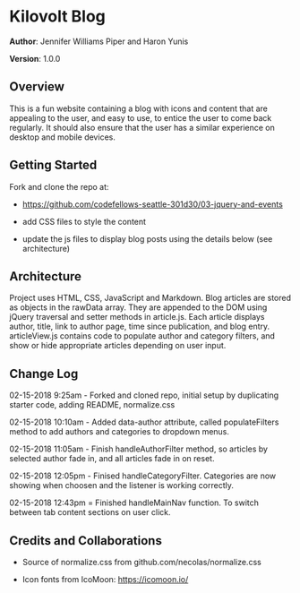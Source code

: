 # Kilovolt Blog

**Author**: Jennifer Williams Piper and Haron Yunis

**Version**: 1.0.0

## Overview

This is a fun website containing a blog with icons and content that are appealing to the user, and easy to use, to  entice the user to come back regularly. It should also ensure that the user has a similar experience on desktop and mobile devices.

## Getting Started
Fork and clone the repo at: 
* https://github.com/codefellows-seattle-301d30/03-jquery-and-events

* add CSS files to style the content

* update the js files to display blog posts using the details below (see architecture)


## Architecture

Project uses HTML, CSS, JavaScript and Markdown.
Blog articles are stored as objects in the rawData array. They are appended to the DOM using jQuery traversal and setter methods in article.js.  Each article displays author, title, link to author page, time since publication, and blog entry. articleView.js contains code to populate author and category filters, and show or hide appropriate articles depending on user input.


## Change Log

02-15-2018 9:25am - Forked and cloned repo, initial setup by duplicating starter code, adding README, normalize.css

02-15-2018 10:10am - Added data-author attribute, called populateFilters method to add authors and categories to dropdown menus.

02-15-2018 11:05am - Finish handleAuthorFilter method, so articles by selected author fade in, and all articles fade in on reset.

02-15-2018 12:05pm - 	Finised handleCategoryFilter. Categories are now showing when choosen and the listener is working correctly.

02-15-2018 12:43pm = Finished handleMainNav function. To switch between tab content sections on user click. 
## Credits and Collaborations

* Source of normalize.css from github.com/necolas/normalize.css

* Icon fonts from IcoMoon: https://icomoon.io/
